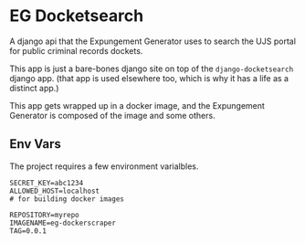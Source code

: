 # EG Docketsearch


A django api that the Expungement Generator uses to search the UJS portal for public criminal records dockets.


This app is just a bare-bones django site on top of the `django-docketsearch` django app. (that app is used elsewhere too, which is why it has a life as a distinct app.)

This app gets wrapped up in a docker image, and the Expungement Generator is composed of the image and some others.



## Env Vars

The project requires a few environment varialbles. 


```
SECRET_KEY=abc1234
ALLOWED_HOST=localhost
# for building docker images

REPOSITORY=myrepo
IMAGENAME=eg-dockerscraper
TAG=0.0.1

```
